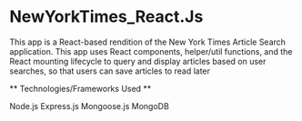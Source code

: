 # NewYorkTimes_React.Js

This app is a React-based rendition of the New York Times Article Search application. This app uses React components, helper/util functions, and the React mounting lifecycle to query and display articles based on user searches, so that users can save articles to read later 

** Technologies/Frameworks Used ** 

Node.js
Express.js
Mongoose.js 
MongoDB 



